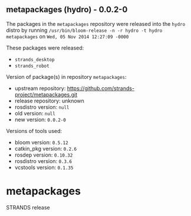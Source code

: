 ## metapackages (hydro) - 0.0.2-0

The packages in the `metapackages` repository were released into the `hydro` distro by running `/usr/bin/bloom-release -n -r hydro -t hydro metapackages` on `Wed, 05 Nov 2014 12:27:09 -0000`

These packages were released:
- `strands_desktop`
- `strands_robot`

Version of package(s) in repository `metapackages`:
- upstream repository: https://github.com/strands-project/metapackages.git
- release repository: unknown
- rosdistro version: `null`
- old version: `null`
- new version: `0.0.2-0`

Versions of tools used:
- bloom version: `0.5.12`
- catkin_pkg version: `0.2.6`
- rosdep version: `0.10.32`
- rosdistro version: `0.3.6`
- vcstools version: `0.1.35`


metapackages
============

STRANDS release
